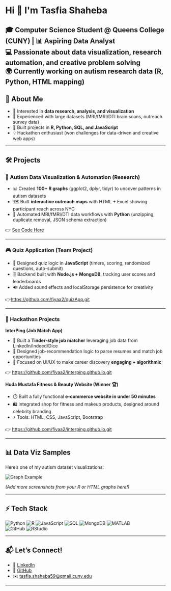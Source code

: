 # Hi 👋 I'm Tasfia Shaheba  

🎓 Computer Science Student @ Queens College (CUNY) | 📊 Aspiring Data Analyst  
💻 Passionate about data visualization, research automation, and creative problem solving  
🌍 Currently working on autism research data (R, Python, HTML mapping)  
---

## 🌟 About Me  
- 🔎 Interested in **data research, analysis, and visualization**  
- 🧩 Experienced with large datasets (MRI/fMRI/DTI brain scans, outreach survey data)  
- 🚀 Built projects in **R, Python, SQL, and JavaScript**  
- 💡 Hackathon enthusiast (won challenges for data-driven and creative web apps)  

---

## 🛠️ Projects  

### 🧠 Autism Data Visualization & Automation (Research)  
- 📊 Created **100+ R graphs** (ggplot2, dplyr, tidyr) to uncover patterns in autism datasets  
- 🗺️ Built **interactive outreach maps** with HTML + Excel showing participant reach across NYC  
- 🐍 Automated MRI/fMRI/DTI data workflows with **Python** (unzipping, duplicate removal, JSON schema extraction)  

👉 [See Code Here](https://github.com/yourusername/autism-data-viz)  

---

### 🎮 Quiz Application (Team Project)  
- 🎯 Designed quiz logic in **JavaScript** (timers, scoring, randomized questions, auto-submit)  
- 🗄️ Backend built with **Node.js + MongoDB**, tracking user scores and leaderboards  
- 🔊 Added sound effects and localStorage persistence for creativity  

👉https://github.com/fiyaa2/quizApp.git 

---

### 💼 Hackathon Projects  

**InterPing (Job Match App)**  
- 🔗 Built a **Tinder-style job matcher** leveraging job data from LinkedIn/Indeed/Dice  
- 🤖 Designed job-recommendation logic to parse resumes and match job opportunities  
- 🎨 Focused on UI/UX to make career discovery **engaging + algorithmic**


👉 https://github.com/fiyaa2/interping.github.io.git

**Huda Mustafa Fitness & Beauty Website (Winner 🏆)**  
- ⏱️ Built a fully functional **e-commerce website in under 50 minutes**  
- 🛍️ Integrated shop for fitness and makeup products, designed around celebrity branding  
- ⚡ Tools: HTML, CSS, JavaScript, Bootstrap  

👉 https://github.com/fiyaa2/interping.github.io.git 

---

## 📊 Data Viz Samples  
Here’s one of my autism dataset visualizations:  

![Graph Example](images/graph1.png)  

*(Add more screenshots from your R or HTML graphs here!)*  

---

## ⚡ Tech Stack  

![Python](https://img.shields.io/badge/Python-3776AB?style=for-the-badge&logo=python&logoColor=white) 
![R](https://img.shields.io/badge/R-276DC3?style=for-the-badge&logo=r&logoColor=white) 
![JavaScript](https://img.shields.io/badge/JavaScript-F7DF1E?style=for-the-badge&logo=javascript&logoColor=black) 
![SQL](https://img.shields.io/badge/SQL-003B57?style=for-the-badge&logo=database&logoColor=white) 
![MongoDB](https://img.shields.io/badge/MongoDB-4EA94B?style=for-the-badge&logo=mongodb&logoColor=white) 
![MATLAB](https://img.shields.io/badge/MATLAB-ff7f0e?style=for-the-badge&logo=mathworks&logoColor=white)  
![GitHub](https://img.shields.io/badge/GitHub-181717?style=for-the-badge&logo=github&logoColor=white) 
![RStudio](https://img.shields.io/badge/RStudio-75AADB?style=for-the-badge&logo=rstudio&logoColor=white)  

---

## 📬 Let’s Connect!  

- 💼 [LinkedIn](https://www.linkedin.com/in/tasfia-shaheba-08433a2ba/)  
- 🐙 [GitHub](https://github.com/fiyaa2)  
- ✉️ tasfia.shaheba59@qmail.cuny.edu  

---

